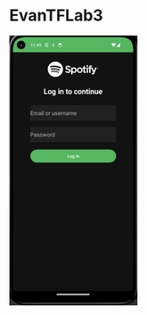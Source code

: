 # EvanTFLab3
<img width="230" alt="Screenshot 2023-09-25 at 11 49 32 AM" src="https://github.com/Evalenc6/EvanTFLab3/blob/main/Screenshot%202023-09-25%20at%2011.49.32%20AM.png">
